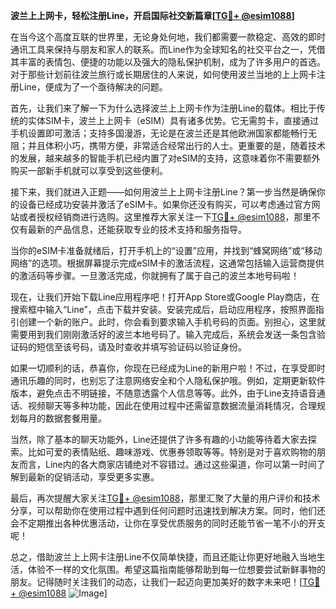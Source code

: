 **波兰上上网卡，轻松注册Line，开启国际社交新篇章[[TG💪+ @esim1088](https://t.me/s/esim1088)]**

在当今这个高度互联的世界里，无论身处何地，我们都需要一款稳定、高效的即时通讯工具来保持与朋友和家人的联系。而Line作为全球知名的社交平台之一，凭借其丰富的表情包、便捷的功能以及强大的隐私保护机制，成为了许多用户的首选。对于那些计划前往波兰旅行或长期居住的人来说，如何使用波兰当地的上上网卡注册Line，便成为了一个亟待解决的问题。

首先，让我们来了解一下为什么选择波兰上上网卡作为注册Line的载体。相比于传统的实体SIM卡，波兰上上网卡（eSIM）具有诸多优势。它无需剪卡，直接通过手机设置即可激活；支持多国漫游，无论是在波兰还是其他欧洲国家都能畅行无阻；并且体积小巧，携带方便，非常适合经常出行的人士。更重要的是，随着技术的发展，越来越多的智能手机已经内置了对eSIM的支持，这意味着你不需要额外购买一部新手机就可以享受到这些便利。

接下来，我们就进入正题——如何用波兰上上网卡注册Line？第一步当然是确保你的设备已经成功安装并激活了eSIM卡。如果你还没有购买，可以考虑通过官方网站或者授权经销商进行选购。这里推荐大家关注一下[TG💪+ @esim1088](https://t.me/s/esim1088)，那里不仅有最新的产品信息，还能获取专业的技术支持和服务指导。

当你的eSIM卡准备就绪后，打开手机上的“设置”应用，并找到“蜂窝网络”或“移动网络”的选项。根据屏幕提示完成eSIM卡的激活流程，这通常包括输入运营商提供的激活码等步骤。一旦激活完成，你就拥有了属于自己的波兰本地号码啦！

现在，让我们开始下载Line应用程序吧！打开App Store或Google Play商店，在搜索框中输入“Line”，点击下载并安装。安装完成后，启动应用程序，按照界面指引创建一个新的账户。此时，你会看到要求输入手机号码的页面。别担心，这里就需要用到我们刚刚激活好的波兰本地号码了。输入完成后，系统会发送一条包含验证码的短信至该号码，请及时查收并填写验证码以验证身份。

如果一切顺利的话，恭喜你，你现在已经成为Line的新用户啦！不过，在享受即时通讯乐趣的同时，也别忘了注意网络安全和个人隐私保护哦。例如，定期更新软件版本，避免点击不明链接，不随意透露个人信息等等。此外，由于Line支持语音通话、视频聊天等多种功能，因此在使用过程中还需留意数据流量消耗情况，合理规划每月的数据套餐用量。

当然，除了基本的聊天功能外，Line还提供了许多有趣的小功能等待着大家去探索。比如可爱的表情贴纸、趣味游戏、优惠券领取等等。特别是对于喜欢购物的朋友而言，Line内的各大商家店铺绝对不容错过。通过这些渠道，你可以第一时间了解到最新的促销活动，享受更多实惠。

最后，再次提醒大家关注[TG💪+ @esim1088](https://t.me/s/esim1088)，那里汇聚了大量的用户评价和技术分享，可以帮助你在使用过程中遇到任何问题时迅速找到解决方案。同时，他们还会不定期推出各种优惠活动，让你在享受优质服务的同时还能节省一笔不小的开支呢！

总之，借助波兰上上网卡注册Line不仅简单快捷，而且还能让你更好地融入当地生活，体验不一样的文化氛围。希望这篇指南能够帮助到每一位想要尝试新鲜事物的朋友。记得随时关注我们的动态，让我们一起迈向更加美好的数字未来吧！[[TG💪+ @esim1088](https://t.me/s/esim1088) ![Image](https://i.postimg.cc/4NQfJmqS/Snipaste-2025-05-13-00-14-12.png)]